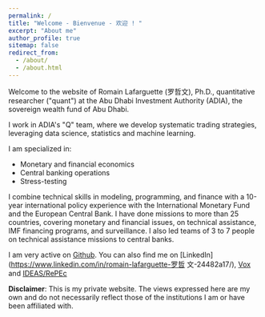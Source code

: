 ```yaml
---
permalink: /
title: "Welcome - Bienvenue - 欢迎 ! "
excerpt: "About me"
author_profile: true
sitemap: false
redirect_from: 
  - /about/
  - /about.html
---
```


Welcome to the website of Romain Lafarguette (罗哲文), Ph.D., quantitative researcher ("quant") at the Abu Dhabi Investment Authority (ADIA), the sovereign wealth fund of Abu Dhabi.

I work in ADIA's "Q" team, where we develop systematic trading strategies, leveraging data science, statistics and machine learning. 

I am specialized in:
- Monetary and financial economics
- Central banking operations
- Stress-testing

I combine technical skills in modeling, programming, and finance with a 10-year international policy experience with the International Monetary Fund and the European Central Bank. I have done missions to more than 25 countries, covering monetary and financial issues, on technical assistance, IMF financing programs, and surveillance. I also led teams of 3 to 7 people on technical assistance missions to central banks. 
 
I am very active on [Github](https://github.com/romainlafarguette). You can
also find me on [LinkedIn](https://www.linkedin.com/in/romain-lafarguette-罗哲
文-24482a17/), [Vox](http://www.voxeu.org/person/romain-lafarguette) and
[IDEAS/RePEc](https://ideas.repec.org/f/pla661.html)  

**Disclaimer**: This  is my private website.  The views expressed here are my own and do not necessarily reflect those of the institutions I am or have been affiliated with.
